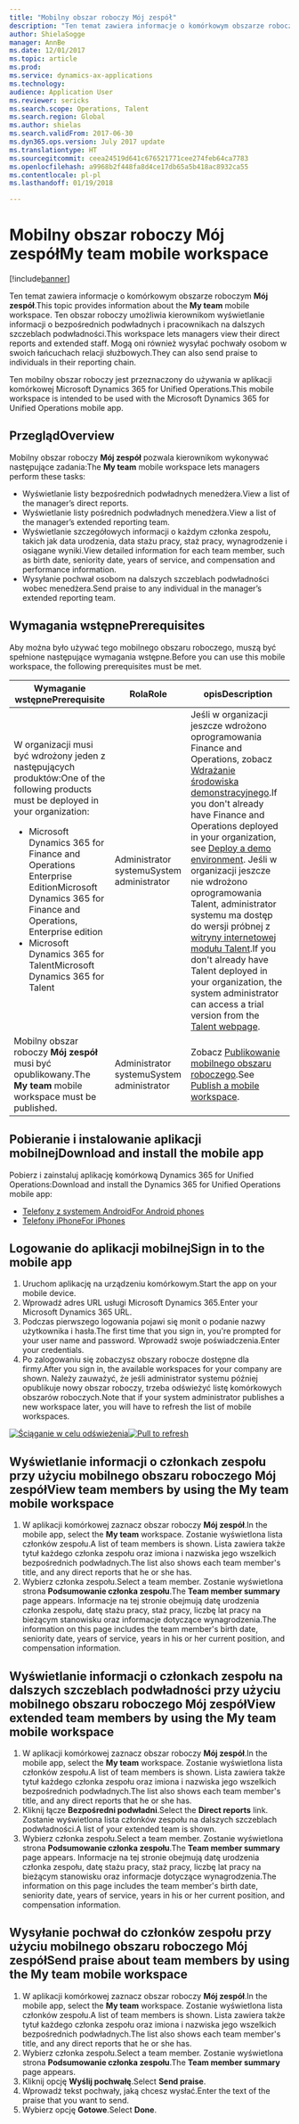 ```yaml
---
title: "Mobilny obszar roboczy Mój zespół"
description: "Ten temat zawiera informacje o komórkowym obszarze roboczym Mój zespół, który umożliwia kierownikom wyświetlanie informacji o bezpośrednich podwładnych i pracownikach na dalszych szczeblach podwładności. Użytkownicy mogą również wysyłać pochwały osobom w swoich łańcuchach relacji służbowych."
author: ShielaSogge
manager: AnnBe
ms.date: 12/01/2017
ms.topic: article
ms.prod: 
ms.service: dynamics-ax-applications
ms.technology: 
audience: Application User
ms.reviewer: sericks
ms.search.scope: Operations, Talent
ms.search.region: Global
ms.author: shielas
ms.search.validFrom: 2017-06-30
ms.dyn365.ops.version: July 2017 update
ms.translationtype: HT
ms.sourcegitcommit: ceea24519d641c676521771cee274feb64ca7783
ms.openlocfilehash: a9968b2f448fa8d4ce17db65a5b418ac8932ca55
ms.contentlocale: pl-pl
ms.lasthandoff: 01/19/2018

---
```


# <a name="my-team-mobile-workspace"></a><span data-ttu-id="837bb-104">Mobilny obszar roboczy Mój zespół</span><span class="sxs-lookup"><span data-stu-id="837bb-104">My team mobile workspace</span></span>

[!include[banner](../includes/banner.md)]

<span data-ttu-id="837bb-105">Ten temat zawiera informacje o komórkowym obszarze roboczym **Mój zespół**.</span><span class="sxs-lookup"><span data-stu-id="837bb-105">This topic provides information about the **My team** mobile workspace.</span></span> <span data-ttu-id="837bb-106">Ten obszar roboczy umożliwia kierownikom wyświetlanie informacji o bezpośrednich podwładnych i pracownikach na dalszych szczeblach podwładności.</span><span class="sxs-lookup"><span data-stu-id="837bb-106">This workspace lets managers view their direct reports and extended staff.</span></span> <span data-ttu-id="837bb-107">Mogą oni również wysyłać pochwały osobom w swoich łańcuchach relacji służbowych.</span><span class="sxs-lookup"><span data-stu-id="837bb-107">They can also send praise to individuals in their reporting chain.</span></span>

<span data-ttu-id="837bb-108">Ten mobilny obszar roboczy jest przeznaczony do używania w aplikacji komórkowej Microsoft Dynamics 365 for Unified Operations.</span><span class="sxs-lookup"><span data-stu-id="837bb-108">This mobile workspace is intended to be used with the Microsoft Dynamics 365 for Unified Operations mobile app.</span></span>

## <a name="overview"></a><span data-ttu-id="837bb-109">Przegląd</span><span class="sxs-lookup"><span data-stu-id="837bb-109">Overview</span></span> 
<span data-ttu-id="837bb-110">Mobilny obszar roboczy **Mój zespół** pozwala kierownikom wykonywać następujące zadania:</span><span class="sxs-lookup"><span data-stu-id="837bb-110">The **My team** mobile workspace lets managers perform these tasks:</span></span>

- <span data-ttu-id="837bb-111">Wyświetlanie listy bezpośrednich podwładnych menedżera.</span><span class="sxs-lookup"><span data-stu-id="837bb-111">View a list of the manager’s direct reports.</span></span>
- <span data-ttu-id="837bb-112">Wyświetlanie listy pośrednich podwładnych menedżera.</span><span class="sxs-lookup"><span data-stu-id="837bb-112">View a list of the manager’s extended reporting team.</span></span>
- <span data-ttu-id="837bb-113">Wyświetlanie szczegółowych informacji o każdym członka zespołu, takich jak data urodzenia, data stażu pracy, staż pracy, wynagrodzenie i osiągane wyniki.</span><span class="sxs-lookup"><span data-stu-id="837bb-113">View detailed information for each team member, such as birth date, seniority date, years of service, and compensation and performance information.</span></span>
- <span data-ttu-id="837bb-114">Wysyłanie pochwał osobom na dalszych szczeblach podwładności wobec menedżera.</span><span class="sxs-lookup"><span data-stu-id="837bb-114">Send praise to any individual in the manager’s extended reporting team.</span></span>

## <a name="prerequisites"></a><span data-ttu-id="837bb-115">Wymagania wstępne</span><span class="sxs-lookup"><span data-stu-id="837bb-115">Prerequisites</span></span>
<span data-ttu-id="837bb-116">Aby można było używać tego mobilnego obszaru roboczego, muszą być spełnione następujące wymagania wstępne.</span><span class="sxs-lookup"><span data-stu-id="837bb-116">Before you can use this mobile workspace, the following prerequisites must be met.</span></span>

<table>
<thead>
<tr class="header">
<th><span data-ttu-id="837bb-117">Wymaganie wstępne</span><span class="sxs-lookup"><span data-stu-id="837bb-117">Prerequisite</span></span></th>
<th><span data-ttu-id="837bb-118">Rola</span><span class="sxs-lookup"><span data-stu-id="837bb-118">Role</span></span></th>
<th><span data-ttu-id="837bb-119">opis</span><span class="sxs-lookup"><span data-stu-id="837bb-119">Description</span></span></th>
</tr>
</thead>
<tbody>
<tr class="odd">
<td><span data-ttu-id="837bb-120">W organizacji musi być wdrożony jeden z następujących produktów:</span><span class="sxs-lookup"><span data-stu-id="837bb-120">One of the following products must be deployed in your organization:</span></span>
<ul><li><span data-ttu-id="837bb-121">Microsoft Dynamics 365 for Finance and Operations Enterprise Edition</span><span class="sxs-lookup"><span data-stu-id="837bb-121">Microsoft Dynamics 365 for Finance and Operations, Enterprise edition</span></span></li>
<li><span data-ttu-id="837bb-122">Microsoft Dynamics 365 for Talent</span><span class="sxs-lookup"><span data-stu-id="837bb-122">Microsoft Dynamics 365 for Talent</span></span></li>
</ul>
</td>
<td><span data-ttu-id="837bb-123">Administrator systemu</span><span class="sxs-lookup"><span data-stu-id="837bb-123">System administrator</span></span></td>
<td><span data-ttu-id="837bb-124">Jeśli w organizacji jeszcze wdrożono oprogramowania Finance and Operations, zobacz <a href="../deployment/deploy-demo-environment.md">Wdrażanie środowiska demonstracyjnego</a>.</span><span class="sxs-lookup"><span data-stu-id="837bb-124">If you don't already have Finance and Operations deployed in your organization, see <a href="../deployment/deploy-demo-environment.md">Deploy a demo environment</a>.</span></span> <span data-ttu-id="837bb-125">Jeśli w organizacji jeszcze nie wdrożono oprogramowania Talent, administrator systemu ma dostęp do wersji próbnej z <a href="https://www.microsoft.com/en-us/dynamics365/talent">witryny internetowej modułu Talent</a>.</span><span class="sxs-lookup"><span data-stu-id="837bb-125">If you don't already have Talent deployed in your organization, the system administrator can access a trial version from the <a href="https://www.microsoft.com/en-us/dynamics365/talent">Talent webpage</a>.</span></span>
</td>
</tr>
<tr class="even">
<td><span data-ttu-id="837bb-126">Mobilny obszar roboczy <strong>Mój zespół</strong> musi być opublikowany.</span><span class="sxs-lookup"><span data-stu-id="837bb-126">The <strong>My team</strong> mobile workspace must be published.</span></span></td>
<td><span data-ttu-id="837bb-127">Administrator systemu</span><span class="sxs-lookup"><span data-stu-id="837bb-127">System administrator</span></span></td>
<td><span data-ttu-id="837bb-128">Zobacz <a href="publish-mobile-workspace.md">Publikowanie mobilnego obszaru roboczego</a>.</span><span class="sxs-lookup"><span data-stu-id="837bb-128">See <a href="publish-mobile-workspace.md">Publish a mobile workspace</a>.</span></span></td>
</tr>
</tbody>
</table>

## <a name="download-and-install-the-mobile-app"></a><span data-ttu-id="837bb-129">Pobieranie i instalowanie aplikacji mobilnej</span><span class="sxs-lookup"><span data-stu-id="837bb-129">Download and install the mobile app</span></span>

<span data-ttu-id="837bb-130">Pobierz i zainstaluj aplikację komórkową Dynamics 365 for Unified Operations:</span><span class="sxs-lookup"><span data-stu-id="837bb-130">Download and install the Dynamics 365 for Unified Operations mobile app:</span></span>

-   [<span data-ttu-id="837bb-131">Telefony z systemem Android</span><span class="sxs-lookup"><span data-stu-id="837bb-131">For Android phones</span></span>](https://go.microsoft.com/fwlink/?linkid=850662)
-   [<span data-ttu-id="837bb-132">Telefony iPhone</span><span class="sxs-lookup"><span data-stu-id="837bb-132">For iPhones</span></span>](https://go.microsoft.com/fwlink/?linkid=850663)

## <a name="sign-in-to-the-mobile-app"></a><span data-ttu-id="837bb-133">Logowanie do aplikacji mobilnej</span><span class="sxs-lookup"><span data-stu-id="837bb-133">Sign in to the mobile app</span></span>
1.  <span data-ttu-id="837bb-134">Uruchom aplikację na urządzeniu komórkowym.</span><span class="sxs-lookup"><span data-stu-id="837bb-134">Start the app on your mobile device.</span></span>
2.  <span data-ttu-id="837bb-135">Wprowadź adres URL usługi Microsoft Dynamics 365.</span><span class="sxs-lookup"><span data-stu-id="837bb-135">Enter your Microsoft Dynamics 365 URL.</span></span>
3.  <span data-ttu-id="837bb-136">Podczas pierwszego logowania pojawi się monit o podanie nazwy użytkownika i hasła.</span><span class="sxs-lookup"><span data-stu-id="837bb-136">The first time that you sign in, you're prompted for your user name and password.</span></span> <span data-ttu-id="837bb-137">Wprowadź swoje poświadczenia.</span><span class="sxs-lookup"><span data-stu-id="837bb-137">Enter your credentials.</span></span>
4.  <span data-ttu-id="837bb-138">Po zalogowaniu się zobaczysz obszary robocze dostępne dla firmy.</span><span class="sxs-lookup"><span data-stu-id="837bb-138">After you sign in, the available workspaces for your company are shown.</span></span> <span data-ttu-id="837bb-139">Należy zauważyć, że jeśli administrator systemu później opublikuje nowy obszar roboczy, trzeba odświeżyć listę komórkowych obszarów roboczych.</span><span class="sxs-lookup"><span data-stu-id="837bb-139">Note that if your system administrator publishes a new workspace later, you will have to refresh the list of mobile workspaces.</span></span>

<span data-ttu-id="837bb-140">[![Ściąganie w celu odświeżenia](./media/pull-to-refresh-list-of-workspaces-183x300.png)](./media/pull-to-refresh-list-of-workspaces.png)</span><span class="sxs-lookup"><span data-stu-id="837bb-140">[![Pull to refresh](./media/pull-to-refresh-list-of-workspaces-183x300.png)](./media/pull-to-refresh-list-of-workspaces.png)</span></span>

## <a name="view-team-members-by-using-the-my-team-mobile-workspace"></a><span data-ttu-id="837bb-141">Wyświetlanie informacji o członkach zespołu przy użyciu mobilnego obszaru roboczego Mój zespół</span><span class="sxs-lookup"><span data-stu-id="837bb-141">View team members by using the My team mobile workspace</span></span>
1.  <span data-ttu-id="837bb-142">W aplikacji komórkowej zaznacz obszar roboczy **Mój zespół**.</span><span class="sxs-lookup"><span data-stu-id="837bb-142">In the mobile app, select the **My team** workspace.</span></span> <span data-ttu-id="837bb-143">Zostanie wyświetlona lista członków zespołu.</span><span class="sxs-lookup"><span data-stu-id="837bb-143">A list of team members is shown.</span></span> <span data-ttu-id="837bb-144">Lista zawiera także tytuł każdego członka zespołu oraz imiona i nazwiska jego wszelkich bezpośrednich podwładnych.</span><span class="sxs-lookup"><span data-stu-id="837bb-144">The list also shows each team member's title, and any direct reports that he or she has.</span></span>
2.  <span data-ttu-id="837bb-145">Wybierz członka zespołu.</span><span class="sxs-lookup"><span data-stu-id="837bb-145">Select a team member.</span></span> <span data-ttu-id="837bb-146">Zostanie wyświetlona strona **Podsumowanie członka zespołu**.</span><span class="sxs-lookup"><span data-stu-id="837bb-146">The **Team member summary** page appears.</span></span> <span data-ttu-id="837bb-147">Informacje na tej stronie obejmują datę urodzenia członka zespołu, datę stażu pracy, staż pracy, liczbę lat pracy na bieżącym stanowisku oraz informacje dotyczące wynagrodzenia.</span><span class="sxs-lookup"><span data-stu-id="837bb-147">The information on this page includes the team member's birth date, seniority date, years of service, years in his or her current position, and compensation information.</span></span>

## <a name="view-extended-team-members-by-using-the-my-team-mobile-workspace"></a><span data-ttu-id="837bb-148">Wyświetlanie informacji o członkach zespołu na dalszych szczeblach podwładności przy użyciu mobilnego obszaru roboczego Mój zespół</span><span class="sxs-lookup"><span data-stu-id="837bb-148">View extended team members by using the My team mobile workspace</span></span>
1.  <span data-ttu-id="837bb-149">W aplikacji komórkowej zaznacz obszar roboczy **Mój zespół**.</span><span class="sxs-lookup"><span data-stu-id="837bb-149">In the mobile app, select the **My team** workspace.</span></span> <span data-ttu-id="837bb-150">Zostanie wyświetlona lista członków zespołu.</span><span class="sxs-lookup"><span data-stu-id="837bb-150">A list of team members is shown.</span></span> <span data-ttu-id="837bb-151">Lista zawiera także tytuł każdego członka zespołu oraz imiona i nazwiska jego wszelkich bezpośrednich podwładnych.</span><span class="sxs-lookup"><span data-stu-id="837bb-151">The list also shows each team member's title, and any direct reports that he or she has.</span></span>
1.  <span data-ttu-id="837bb-152">Kliknij łącze **Bezpośredni podwładni**.</span><span class="sxs-lookup"><span data-stu-id="837bb-152">Select the **Direct reports** link.</span></span> <span data-ttu-id="837bb-153">Zostanie wyświetlona lista członków zespołu na dalszych szczeblach podwładności.</span><span class="sxs-lookup"><span data-stu-id="837bb-153">A list of your extended team is shown.</span></span>
1.  <span data-ttu-id="837bb-154">Wybierz członka zespołu.</span><span class="sxs-lookup"><span data-stu-id="837bb-154">Select a team member.</span></span> <span data-ttu-id="837bb-155">Zostanie wyświetlona strona **Podsumowanie członka zespołu**.</span><span class="sxs-lookup"><span data-stu-id="837bb-155">The **Team member summary** page appears.</span></span> <span data-ttu-id="837bb-156">Informacje na tej stronie obejmują datę urodzenia członka zespołu, datę stażu pracy, staż pracy, liczbę lat pracy na bieżącym stanowisku oraz informacje dotyczące wynagrodzenia.</span><span class="sxs-lookup"><span data-stu-id="837bb-156">The information on this page includes the team member's birth date, seniority date, years of service, years in his or her current position, and compensation information.</span></span>

## <a name="send-praise-about-team-members-by-using-the-my-team-mobile-workspace"></a><span data-ttu-id="837bb-157">Wysyłanie pochwał do członków zespołu przy użyciu mobilnego obszaru roboczego Mój zespół</span><span class="sxs-lookup"><span data-stu-id="837bb-157">Send praise about team members by using the My team mobile workspace</span></span>
1.  <span data-ttu-id="837bb-158">W aplikacji komórkowej zaznacz obszar roboczy **Mój zespół**.</span><span class="sxs-lookup"><span data-stu-id="837bb-158">In the mobile app, select the **My team** workspace.</span></span> <span data-ttu-id="837bb-159">Zostanie wyświetlona lista członków zespołu.</span><span class="sxs-lookup"><span data-stu-id="837bb-159">A list of team members is shown.</span></span> <span data-ttu-id="837bb-160">Lista zawiera także tytuł każdego członka zespołu oraz imiona i nazwiska jego wszelkich bezpośrednich podwładnych.</span><span class="sxs-lookup"><span data-stu-id="837bb-160">The list also shows each team member's title, and any direct reports that he or she has.</span></span>
1.  <span data-ttu-id="837bb-161">Wybierz członka zespołu.</span><span class="sxs-lookup"><span data-stu-id="837bb-161">Select a team member.</span></span> <span data-ttu-id="837bb-162">Zostanie wyświetlona strona **Podsumowanie członka zespołu**.</span><span class="sxs-lookup"><span data-stu-id="837bb-162">The **Team member summary** page appears.</span></span>
1.  <span data-ttu-id="837bb-163">Kliknij opcję **Wyślij pochwałę**.</span><span class="sxs-lookup"><span data-stu-id="837bb-163">Select **Send praise**.</span></span> 
1. <span data-ttu-id="837bb-164">Wprowadź tekst pochwały, jaką chcesz wysłać.</span><span class="sxs-lookup"><span data-stu-id="837bb-164">Enter the text of the praise that you want to send.</span></span> 
1. <span data-ttu-id="837bb-165">Wybierz opcję **Gotowe**.</span><span class="sxs-lookup"><span data-stu-id="837bb-165">Select **Done**.</span></span>

